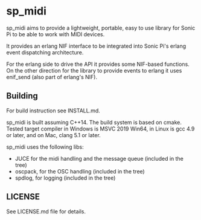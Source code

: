# sp_midi

sp_midi aims to provide a lightweight, portable, easy to use library for Sonic Pi to be able to work with MIDI devices.

It provides an erlang NIF interface to be integrated into Sonic Pi's erlang event dispatching architecture.

For the erlang side to drive the API it provides some NIF-based functions. On the other direction for the library to provide events to erlang it uses enif_send (also part of erlang's NIF).

## Building
For build instruction see INSTALL.md.

sp_midi is built assuming C++14. The build system is based on cmake. Tested target compiler in Windows is MSVC 2019 Win64, in Linux is gcc 4.9 or later, and on Mac, clang 5.1
or later.

sp_midi uses the following libs:
* JUCE for the midi handling and the message queue (included in the tree)
* oscpack, for the OSC handling (included in the tree)
* spdlog, for logging (included in the tree)

## LICENSE
See LICENSE.md file for details.

